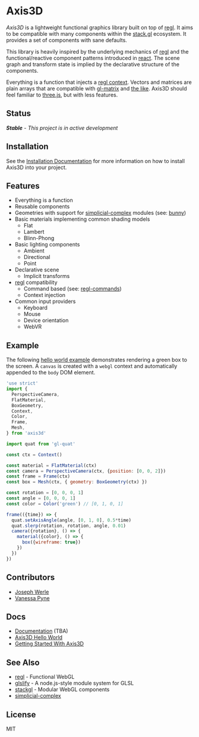 Axis3D
======

*Axis3D* is a lightweight functional graphics library built on top of
[regl][regl]. It aims to be compatible with many components within the
[stack.gl](http://stack.gl) ecosystem. It provides a set of components
with sane defaults.

This library is heavily inspired by the underlying mechanics of [regl][regl]
and the functional/reactive component patterns introduced in
[react](https://github.com/facebook/react). The scene graph and transform
state is implied by the declarative structure of the components.

Everything is a function that injects a [regl context][regl-context].
Vectors and matrices are plain arrays that are compatible with
[gl-matrix](https://github.com/toji/gl-matrix) and
[the like](https://www.npmjs.com/search?q=gl-matrix). Axis3D should
feel familiar to [three.js](https://github.com/mrdoob/three.js), but
with less features.

## Status

***Stable*** - *This project is in active development*

## Installation

See the [Installation Documentation](doc/install.md) for more
information on how to install Axis3D into your project.

## Features

* Everything is a function
* Reusable components
* Geometries with support for [simplicial-complex][simplicial-complex] modules (see: [bunny][bunny])
* Basic materials implementing common shading models
  * Flat
  * Lambert
  * Blinn-Phong
* Basic lighting components
  * Ambient
  * Directional
  * Point
* Declarative scene
  * Implicit transforms
* [regl][regl] compatibility
  * Command based (see: [regl-commands][regl-commands])
  * Context injection
* Common input providers
  * Keyboard
  * Mouse
  * Device orientation
  * WebVR

## Example

The following [hello world example](doc/hello-world.md) demonstrates rendering a
green box to the screen. A `canvas` is created with a `webgl` context and
automatically appended to the `body` DOM element.

```js
'use strict'
import {
  PerspectiveCamera,
  FlatMaterial,
  BoxGeometry,
  Context,
  Color,
  Frame,
  Mesh,
} from 'axis3d'

import quat from 'gl-quat'

const ctx = Context()

const material = FlatMaterial(ctx)
const camera = PerspectiveCamera(ctx, {position: [0, 0, 2]})
const frame = Frame(ctx)
const box = Mesh(ctx, { geometry: BoxGeometry(ctx) })

const rotation = [0, 0, 0, 1]
const angle = [0, 0, 0, 1]
const color = Color('green') // [0, 1, 0, 1]

frame(({time}) => {
  quat.setAxisAngle(angle, [0, 1, 0], 0.5*time)
  quat.slerp(rotation, rotation, angle, 0.01)
  camera({rotation}, () => {
    material({color}, () => {
      box({wireframe: true})
    })
  })
})
```

## Contributors

* [Joseph Werle](https://github.com/jwerle)
* [Vanessa Pyne](https://github.com/vipyne)

## Docs

* [Documentation](doc/index.md) (TBA)
* [Axis3D Hello World](doc/hello-world.md)
* [Getting Started With Axis3D](doc/getting-started.md)

## See Also

* [regl][regl] - Functional WebGL
* [glslify][glslify] - A node.js-style module system for GLSL
* [stackgl][stackgl] - Modular WebGL components
* [simplicial-complex](simplicial-complex)

## License

MIT



[regl]: https://github.com/regl-project/regl
[bunny]: https://github.com/mikolalysenko/bunny
[stackgl]: https://github.com/stackgl
[glslify]: https://github.com/stackgl/glslify
[regl-context]: https://github.com/regl-project/regl/blob/gh-pages/API.md#context
[regl-commands]: https://github.com/regl-project/regl/blob/gh-pages/API.md#commands
[simplicial-complex]: https://github.com/mikolalysenko/simplicial-complex
